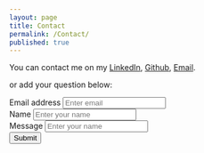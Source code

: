 ```yaml
---
layout: page
title: Contact
permalink: /Contact/
published: true
---
```

You can contact me on my [LinkedIn](https://www.linkedin.com/in/malhar-prajapati/), [Github](https://github.com/malhardp), [Email](malhardp@umich.edu).

or add your question below:

<form accept-charset="UTF-8" action="https://getform.io/f/7d7a627d-514a-4064-bb5a-52cfd8846240" method="POST" enctype="multipart/form-data" target="_blank">
          <div class="form-group">
            <label for="exampleInputEmail1" required="required">Email address</label>
            <input type="email" name="email" class="form-control" id="exampleInputEmail1" aria-describedby="emailHelp" placeholder="Enter email">
          </div>
          <div class="form-group">
            <label for="exampleInputName">Name</label>
            <input type="text" name="name" class="form-control" id="exampleInputName" placeholder="Enter your name" required="required">
          </div>
          <div class="form-group">
            <label for="exampleInputName">Message</label>
            <input type="text" name="name" class="form-control" id="exampleInputName" placeholder="Enter your name" required="required">
          </div>
          <button type="submit" class="btn btn-primary">Submit</button>
        </form>
